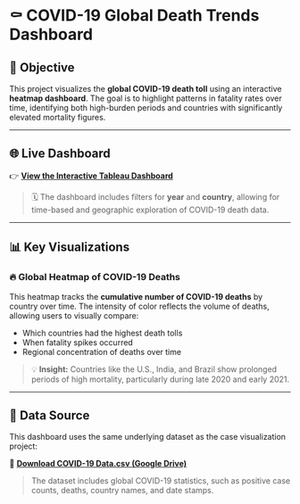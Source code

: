 # ⚰️ COVID-19 Global Death Trends Dashboard

## 🧠 Objective

This project visualizes the **global COVID-19 death toll** using an interactive **heatmap dashboard**. The goal is to highlight patterns in fatality rates over time, identifying both high-burden periods and countries with significantly elevated mortality figures.

---

## 🌐 Live Dashboard

👉 [**View the Interactive Tableau Dashboard**](https://public.tableau.com/app/profile/adham.elhenawy/viz/DeathHeatMap_17474523931790/MainDashboard?publish=yes)

> 🗓️ The dashboard includes filters for **year** and **country**, allowing for time-based and geographic exploration of COVID-19 death data.

---

## 📊 Key Visualizations

### 🔥 Global Heatmap of COVID-19 Deaths

This heatmap tracks the **cumulative number of COVID-19 deaths** by country over time. The intensity of color reflects the volume of deaths, allowing users to visually compare:

- Which countries had the highest death tolls
- When fatality spikes occurred
- Regional concentration of deaths over time

> 💡 **Insight:** Countries like the U.S., India, and Brazil show prolonged periods of high mortality, particularly during late 2020 and early 2021.

---

## 📁 Data Source

This dashboard uses the same underlying dataset as the case visualization project:

🔗 [**Download COVID-19 Data.csv (Google Drive)**](https://drive.google.com/file/d/1JkI6_pIpMvUMv5AIyFcpIJrkjzzJwKsV/view?usp=sharing)

> The dataset includes global COVID-19 statistics, such as positive case counts, deaths, country names, and date stamps.

